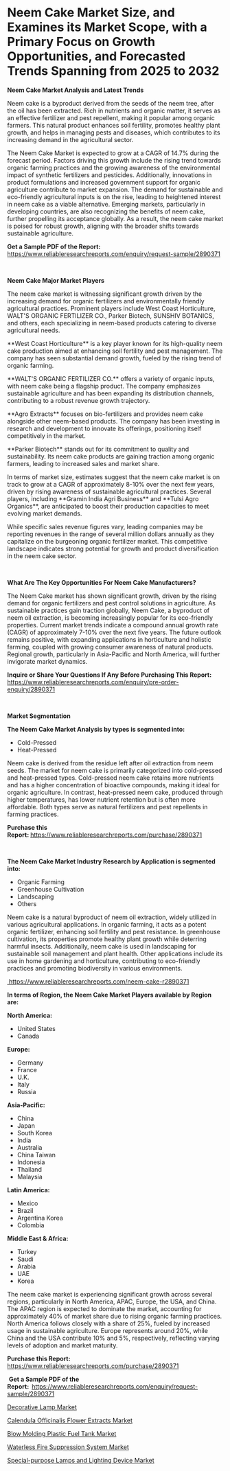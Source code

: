 <p><h1>Neem Cake Market Size, and Examines its Market Scope, with a Primary Focus on Growth Opportunities, and Forecasted Trends Spanning from 2025 to 2032</h1></p><p><strong>Neem Cake Market Analysis and Latest Trends</strong></p>
<p><p>Neem cake is a byproduct derived from the seeds of the neem tree, after the oil has been extracted. Rich in nutrients and organic matter, it serves as an effective fertilizer and pest repellent, making it popular among organic farmers. This natural product enhances soil fertility, promotes healthy plant growth, and helps in managing pests and diseases, which contributes to its increasing demand in the agricultural sector.</p><p>The Neem Cake Market is expected to grow at a CAGR of 14.7% during the forecast period. Factors driving this growth include the rising trend towards organic farming practices and the growing awareness of the environmental impact of synthetic fertilizers and pesticides. Additionally, innovations in product formulations and increased government support for organic agriculture contribute to market expansion. The demand for sustainable and eco-friendly agricultural inputs is on the rise, leading to heightened interest in neem cake as a viable alternative. Emerging markets, particularly in developing countries, are also recognizing the benefits of neem cake, further propelling its acceptance globally. As a result, the neem cake market is poised for robust growth, aligning with the broader shifts towards sustainable agriculture.</p></p>
<p><strong>Get a Sample PDF of the Report:&nbsp;</strong> <a href="https://www.reliableresearchreports.com/enquiry/request-sample/2890371?utm_campaign=31&utm_medium=2&utm_source=Github&utm_content=ia&utm_term=14032025&utm_id=neem-cake">https://www.reliableresearchreports.com/enquiry/request-sample/2890371</a></p>
<p>&nbsp;</p>
<p><strong>Neem Cake Major Market Players</strong></p>
<p><p>The neem cake market is witnessing significant growth driven by the increasing demand for organic fertilizers and environmentally friendly agricultural practices. Prominent players include West Coast Horticulture, WALT'S ORGANIC FERTILIZER CO., Parker Biotech, SUNSHIV BOTANICS, and others, each specializing in neem-based products catering to diverse agricultural needs.</p><p>**West Coast Horticulture** is a key player known for its high-quality neem cake production aimed at enhancing soil fertility and pest management. The company has seen substantial demand growth, fueled by the rising trend of organic farming. </p><p>**WALT'S ORGANIC FERTILIZER CO.** offers a variety of organic inputs, with neem cake being a flagship product. The company emphasizes sustainable agriculture and has been expanding its distribution channels, contributing to a robust revenue growth trajectory.</p><p>**Agro Extracts** focuses on bio-fertilizers and provides neem cake alongside other neem-based products. The company has been investing in research and development to innovate its offerings, positioning itself competitively in the market.</p><p>**Parker Biotech** stands out for its commitment to quality and sustainability. Its neem cake products are gaining traction among organic farmers, leading to increased sales and market share.</p><p>In terms of market size, estimates suggest that the neem cake market is on track to grow at a CAGR of approximately 8-10% over the next few years, driven by rising awareness of sustainable agricultural practices. Several players, including **Gramin India Agri Business** and **Tulsi Agro Organics**, are anticipated to boost their production capacities to meet evolving market demands.</p><p>While specific sales revenue figures vary, leading companies may be reporting revenues in the range of several million dollars annually as they capitalize on the burgeoning organic fertilizer market. This competitive landscape indicates strong potential for growth and product diversification in the neem cake sector.</p></p>
<p>&nbsp;</p>
<p><strong>What Are The Key Opportunities For Neem Cake Manufacturers?</strong></p>
<p><p>The Neem Cake market has shown significant growth, driven by the rising demand for organic fertilizers and pest control solutions in agriculture. As sustainable practices gain traction globally, Neem Cake, a byproduct of neem oil extraction, is becoming increasingly popular for its eco-friendly properties. Current market trends indicate a compound annual growth rate (CAGR) of approximately 7-10% over the next five years. The future outlook remains positive, with expanding applications in horticulture and holistic farming, coupled with growing consumer awareness of natural products. Regional growth, particularly in Asia-Pacific and North America, will further invigorate market dynamics.</p></p>
<p><strong>Inquire or Share Your Questions If Any Before Purchasing This Report:</strong> <a href="https://www.reliableresearchreports.com/enquiry/pre-order-enquiry/2890371?utm_campaign=31&utm_medium=2&utm_source=Github&utm_content=ia&utm_term=14032025&utm_id=neem-cake">https://www.reliableresearchreports.com/enquiry/pre-order-enquiry/2890371</a></p>
<p>&nbsp;</p>
<p><strong>Market Segmentation</strong></p>
<p><strong>The Neem Cake Market Analysis by types is segmented into:</strong></p>
<p><ul><li>Cold-Pressed</li><li>Heat-Pressed</li></ul></p>
<p><p>Neem cake is derived from the residue left after oil extraction from neem seeds. The market for neem cake is primarily categorized into cold-pressed and heat-pressed types. Cold-pressed neem cake retains more nutrients and has a higher concentration of bioactive compounds, making it ideal for organic agriculture. In contrast, heat-pressed neem cake, produced through higher temperatures, has lower nutrient retention but is often more affordable. Both types serve as natural fertilizers and pest repellents in farming practices.</p></p>
<p><strong>Purchase this Report:&nbsp;</strong><a href="https://www.reliableresearchreports.com/purchase/2890371?utm_campaign=31&utm_medium=2&utm_source=Github&utm_content=ia&utm_term=14032025&utm_id=neem-cake">https://www.reliableresearchreports.com/purchase/2890371</a></p>
<p>&nbsp;</p>
<p><strong>The Neem Cake Market Industry Research by Application is segmented into:</strong></p>
<p><ul><li>Organic Farming</li><li>Greenhouse Cultivation</li><li>Landscaping</li><li>Others</li></ul></p>
<p><p>Neem cake is a natural byproduct of neem oil extraction, widely utilized in various agricultural applications. In organic farming, it acts as a potent organic fertilizer, enhancing soil fertility and pest resistance. In greenhouse cultivation, its properties promote healthy plant growth while deterring harmful insects. Additionally, neem cake is used in landscaping for sustainable soil management and plant health. Other applications include its use in home gardening and horticulture, contributing to eco-friendly practices and promoting biodiversity in various environments.</p></p>
<p><a href="https://www.reliableresearchreports.com/neem-cake-r2890371?utm_campaign=31&utm_medium=2&utm_source=Github&utm_content=ia&utm_term=14032025&utm_id=neem-cake">&nbsp;https://www.reliableresearchreports.com/neem-cake-r2890371</a></p>
<p><strong>In terms of Region, the Neem Cake Market Players available by Region are:</strong></p>
<p>
    <p> <strong> North America: </strong>
        <ul>
            <li>United States</li>
            <li>Canada</li>
        </ul>
        </p> 
    <p> <strong> Europe: </strong>
        <ul>
            <li>Germany</li>
            <li>France</li>
            <li>U.K.</li>
            <li>Italy</li>
            <li>Russia</li>
        </ul>
        </p> 
    <p> <strong> Asia-Pacific: </strong>
        <ul>
            <li>China</li>
            <li>Japan</li>
            <li>South Korea</li>
            <li>India</li>
            <li>Australia</li>
            <li>China Taiwan</li>
            <li>Indonesia</li>
            <li>Thailand</li>
            <li>Malaysia</li>
        </ul>
        </p> 
    <p> <strong> Latin America: </strong>
        <ul>
            <li>Mexico</li>
            <li>Brazil</li>
            <li>Argentina Korea</li>
            <li>Colombia</li>
        </ul>
        </p> 
    <p> <strong> Middle East & Africa: </strong>
        <ul>
            <li>Turkey</li>
            <li>Saudi</li>
            <li>Arabia</li>
            <li>UAE</li>
            <li>Korea</li>
        </ul>
    </p>
    </p>
<p><p>The neem cake market is experiencing significant growth across several regions, particularly in North America, APAC, Europe, the USA, and China. The APAC region is expected to dominate the market, accounting for approximately 40% of market share due to rising organic farming practices. North America follows closely with a share of 25%, fueled by increased usage in sustainable agriculture. Europe represents around 20%, while China and the USA contribute 10% and 5%, respectively, reflecting varying levels of adoption and market maturity.</p></p>
<p><strong>Purchase this Report: </strong><a href="https://www.reliableresearchreports.com/purchase/2890371?utm_campaign=31&utm_medium=2&utm_source=Github&utm_content=ia&utm_term=14032025&utm_id=neem-cake">https://www.reliableresearchreports.com/purchase/2890371</a></p>
<p>&nbsp;<strong>Get a Sample PDF of the Report:&nbsp;&nbsp;</strong><a href="https://www.reliableresearchreports.com/enquiry/request-sample/2890371?utm_campaign=31&utm_medium=2&utm_source=Github&utm_content=ia&utm_term=14032025&utm_id=neem-cake">https://www.reliableresearchreports.com/enquiry/request-sample/2890371</a></p>
<p><strong></strong></p>
<p><p><a href="https://github.com/godutetraeva/Market-Research-Report-List-1/blob/main/decorative-lamp-market.md?utm_campaign=31&utm_medium=2&utm_source=Github&utm_content=ia&utm_term=14032025&utm_id=neem-cake">Decorative Lamp Market</a></p><p><a href="https://github.com/abuegalawixo/Market-Research-Report-List-1/blob/main/calendula-officinalis-flower-extracts-market.md?utm_campaign=31&utm_medium=2&utm_source=Github&utm_content=ia&utm_term=14032025&utm_id=neem-cake">Calendula Officinalis Flower Extracts Market</a></p><p><a href="https://github.com/cernkomlkawi/Market-Research-Report-List-1/blob/main/blow-molding-plastic-fuel-tank-market.md?utm_campaign=31&utm_medium=2&utm_source=Github&utm_content=ia&utm_term=14032025&utm_id=neem-cake">Blow Molding Plastic Fuel Tank Market</a></p><p><a href="https://github.com/trossdushi7u/Market-Research-Report-List-1/blob/main/waterless-fire-suppression-system-market.md?utm_campaign=31&utm_medium=2&utm_source=Github&utm_content=ia&utm_term=14032025&utm_id=neem-cake">Waterless Fire Suppression System Market</a></p><p><a href="https://github.com/kirstejuvet/Market-Research-Report-List-1/blob/main/special-purpose-lamps-and-lighting-device-market.md?utm_campaign=31&utm_medium=2&utm_source=Github&utm_content=ia&utm_term=14032025&utm_id=neem-cake">Special-purpose Lamps and Lighting Device Market</a></p></p>